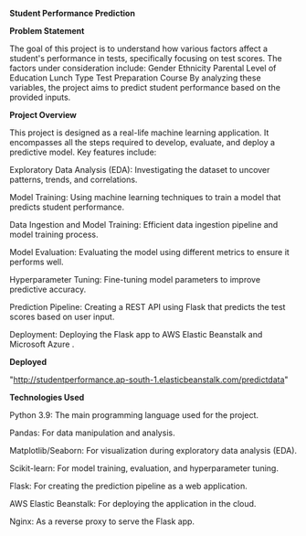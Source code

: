 **Student Performance Prediction** 


**Problem Statement**

The goal of this project is to understand how various factors affect a student's performance in tests, specifically focusing on test scores. The factors under consideration include:
Gender
Ethnicity
Parental Level of Education
Lunch Type
Test Preparation Course
By analyzing these variables, the project aims to predict student performance based on the provided inputs.


**Project Overview**

This project is designed as a real-life machine learning application. It encompasses all the steps required to develop, evaluate, and deploy a predictive model. Key features include:

Exploratory Data Analysis (EDA): Investigating the dataset to uncover patterns, trends, and correlations.

Model Training: Using machine learning techniques to train a model that predicts student performance.

Data Ingestion and Model Training: Efficient data ingestion pipeline and model training process.

Model Evaluation: Evaluating the model using different metrics to ensure it performs well.

Hyperparameter Tuning: Fine-tuning model parameters to improve predictive accuracy.

Prediction Pipeline: Creating a REST API using Flask that predicts the test scores based on user input.

Deployment: Deploying the Flask app to AWS Elastic Beanstalk and Microsoft Azure .

**Deployed**

"http://studentperformance.ap-south-1.elasticbeanstalk.com/predictdata"  


**Technologies Used**

Python 3.9: The main programming language used for the project.

Pandas: For data manipulation and analysis.

Matplotlib/Seaborn: For visualization during exploratory data analysis (EDA).

Scikit-learn: For model training, evaluation, and hyperparameter tuning.

Flask: For creating the prediction pipeline as a web application.

AWS Elastic Beanstalk: For deploying the application in the cloud.

Nginx: As a reverse proxy to serve the Flask app.
